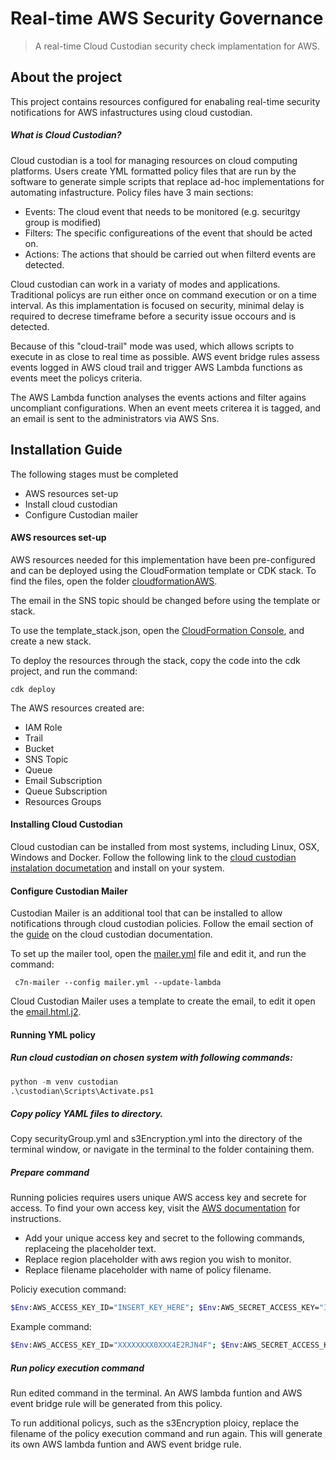 # Real-time AWS Security Governance
>A real-time Cloud Custodian security check implamentation for AWS.



## About the project
This project contains resources configured for enabaling real-time security notifications for AWS infastructures using cloud custodian.

##### What is Cloud Custodian?
Cloud custodian is a tool for managing resources on cloud computing platforms. Users create YML formatted policy files that are run by the software to generate simple scripts that replace ad-hoc implementations for automating infastructure. Policy files have 3 main sections: 
- Events: The cloud event that needs to be monitored (e.g. securitgy group is modified)
- Filters: The specific configureations of the event that should be acted on.
- Actions: The actions that should be carried out when filterd events are detected. 

Cloud custodian can work in a variaty of modes and applications. Traditional policys are run either once on command execution or on a time interval. As this implamentation is focused on security, minimal delay is required to decrese timeframe before a security issue occours and is detected.

Because of this "cloud-trail" mode was used, which allows scripts to execute in as close to real time as possible. AWS event bridge rules assess events logged in AWS cloud trail and trigger AWS Lambda functions as events meet the policys criteria.

The AWS Lambda function analyses the events actions and filter agains uncompliant configurations. When an event meets criterea it is tagged, and an email is sent to the administrators via AWS Sns.


## Installation Guide
The following stages must be completed

- AWS resources set-up 
- Install cloud custodian
- Configure Custodian mailer


#### **AWS resources set-up**

AWS resources needed for this implementation have been pre-configured and can be deployed using the CloudFormation template or CDK stack. To find the files, open the folder [cloudformationAWS](https://github.com/spacemole/realtime-aws-security-governance/tree/main/cloudformation).

The email in the SNS topic should be changed before using the template or stack.

To use the template_stack.json, open the [CloudFormation Console](https://console.aws.amazon.com/cloudformation/), and create a new stack.

To deploy the resources through the stack, copy the code into the cdk project, and run the command:
 ```
 cdk deploy
 ```

The AWS resources created are:
- IAM Role
- Trail
- Bucket
- SNS Topic
- Queue
- Email Subscription
- Queue Subscription
- Resources Groups


#### **Installing Cloud Custodian**

Cloud custodian can be installed from most systems, including Linux, OSX, Windows and Docker.
Follow the following link to the [cloud custodian instalation documetation](https://cloudcustodian.io/docs/quickstart/index.html) and install on your system.


#### **Configure Custodian Mailer**
Custodian Mailer is an additional tool that can be installed to allow notifications through cloud custodian policies.
Follow the email section of the [guide](https://cloudcustodian.io/docs/tools/c7n-mailer.html) on the cloud custodian documentation.

To set up the mailer tool, open the [mailer.yml](https://github.com/spacemole/realtime-aws-security-governance/blob/main/Email/mailer.yml) file and edit it, and run the command:
```
 c7n-mailer --config mailer.yml --update-lambda
 ```

Cloud Custodian Mailer uses a template to create the email, to edit it open the [email.html.j2](https://github.com/spacemole/realtime-aws-security-governance/blob/main/Email/email.html.j2).

#### **Running YML policy**
##### Run cloud custodian on chosen system with following commands:

```python {cmd}
python -m venv custodian
.\custodian\Scripts\Activate.ps1
```

##### Copy policy YAML files to directory.
Copy securityGroup.yml and s3Encryption.yml into the directory of the terminal window, or navigate in the terminal to the folder containing them.

##### Prepare command

Running policies requires users unique AWS access key and secrete for access. To find your own access key, visit the [AWS documentation](https://docs.aws.amazon.com/powershell/latest/userguide/pstools-appendix-sign-up.html) for instructions.

- Add your unique access key and secret to the following commands, replaceing the placeholder text. 
- Replace region placeholder with aws region you wish to monitor.
- Replace filename placeholder with name of policy filename.

Policiy execution command:
```bash {cmd}
$Env:AWS_ACCESS_KEY_ID="INSERT_KEY_HERE"; $Env:AWS_SECRET_ACCESS_KEY="INSERT_KEY_HERE" ; $Env:AWS_DEFAULT_REGION="INSERT_REGION_HERE" ; custodian run --output-dir=. INSERT_FILENAME_HERE.yml
```

Example command:
```bash {cmd}
$Env:AWS_ACCESS_KEY_ID="XXXXXXXX0XXX4E2RJN4F"; $Env:AWS_SECRET_ACCESS_KEY="XecbrS5sv7JdocZuLHevHtLp+G86RwCd24f28RWj" ; $Env:AWS_DEFAULT_REGION="ap-southeast-2" ; custodian run --output-dir=. securitygroup.yml
```


##### Run policy execution command

Run edited command in the terminal. An AWS lambda funtion and AWS event bridge rule will be generated from this policy.

To run additional policys, such as the s3Encryption ploicy, replace the filename of the policy execution command and run again. This will generate its own AWS lambda funtion and AWS event bridge rule. 



